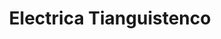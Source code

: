 ---
title: "Electrica Tianguistenco"
url: /santiago-tianguistenco/electrica-tianguistenco/
shop: electrónica
---